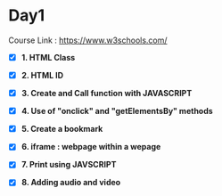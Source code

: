 # Day1

Course Link : https://www.w3schools.com/
- [x] __1. HTML Class__
- [x] __2. HTML ID__
- [x] __3. Create and Call function with JAVASCRIPT__
- [x] __4. Use of "onclick" and "getElementsBy" methods__
- [x] __5. Create a bookmark__
- [x] __6. iframe :  webpage within a wepage__
- [x] __7. Print using JAVSCRIPT__
- [x] __8. Adding audio and video__


